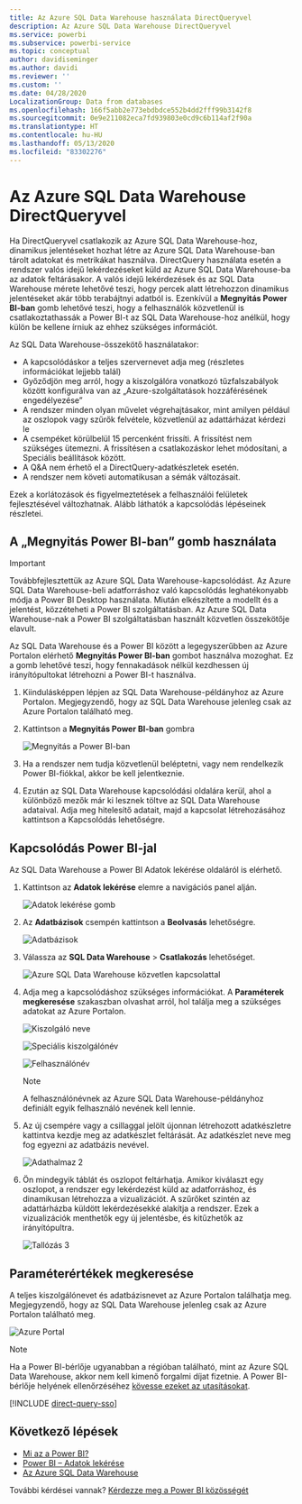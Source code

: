 ```yaml
---
title: Az Azure SQL Data Warehouse használata DirectQueryvel
description: Az Azure SQL Data Warehouse DirectQueryvel
ms.service: powerbi
ms.subservice: powerbi-service
ms.topic: conceptual
author: davidiseminger
ms.author: davidi
ms.reviewer: ''
ms.custom: ''
ms.date: 04/28/2020
LocalizationGroup: Data from databases
ms.openlocfilehash: 166f5abb2e773ebdbdce552b4dd2fff99b3142f8
ms.sourcegitcommit: 0e9e211082eca7fd939803e0cd9c6b114af2f90a
ms.translationtype: HT
ms.contentlocale: hu-HU
ms.lasthandoff: 05/13/2020
ms.locfileid: "83302276"
---
```

# <a name="azure-sql-data-warehouse-with-directquery"></a>Az Azure SQL Data Warehouse DirectQueryvel

Ha DirectQueryvel csatlakozik az Azure SQL Data Warehouse-hoz, dinamikus jelentéseket hozhat létre az Azure SQL Data Warehouse-ban tárolt adatokat és metrikákat használva. DirectQuery használata esetén a rendszer valós idejű lekérdezéseket küld az Azure SQL Data Warehouse-ba az adatok feltárásakor. A valós idejű lekérdezések és az SQL Data Warehouse mérete lehetővé teszi, hogy percek alatt létrehozzon dinamikus jelentéseket akár több terabájtnyi adatból is. Ezenkívül a **Megnyitás Power BI-ban** gomb lehetővé teszi, hogy a felhasználók közvetlenül is csatlakoztathassák a Power BI-t az SQL Data Warehouse-hoz anélkül, hogy külön be kellene írniuk az ehhez szükséges információt.

Az SQL Data Warehouse-összekötő használatakor:

* A kapcsolódáskor a teljes szervernevet adja meg (részletes információkat lejjebb talál)
* Győződjön meg arról, hogy a kiszolgálóra vonatkozó tűzfalszabályok között konfigurálva van az „Azure-szolgáltatások hozzáférésének engedélyezése”
* A rendszer minden olyan művelet végrehajtásakor, mint amilyen például az oszlopok vagy szűrők felvétele, közvetlenül az adattárházat kérdezi le
* A csempéket körülbelül 15 percenként frissíti. A frissítést nem szükséges ütemezni.  A frissítésen a csatlakozáskor lehet módosítani, a Speciális beállítások között.
* A Q&A nem érhető el a DirectQuery-adatkészletek esetén.
* A rendszer nem követi automatikusan a sémák változásait.

Ezek a korlátozások és figyelmeztetések a felhasználói felületek fejlesztésével változhatnak. Alább láthatók a kapcsolódás lépéseinek részletei.

## <a name="using-the-open-in-power-bi-button"></a>A „Megnyitás Power BI-ban” gomb használata

> [!Important]
> Továbbfejlesztettük az Azure SQL Data Warehouse-kapcsolódást.  Az Azure SQL Data Warehouse-beli adatforráshoz való kapcsolódás leghatékonyabb módja a Power BI Desktop használata.  Miután elkészítette a modellt és a jelentést, közzéteheti a Power BI szolgáltatásban.  Az Azure SQL Data Warehouse-nak a Power BI szolgáltatásban használt közvetlen összekötője elavult.

Az SQL Data Warehouse és a Power BI között a legegyszerűbben az Azure Portalon elérhető **Megnyitás Power BI-ban** gombot használva mozoghat. Ez a gomb lehetővé teszi, hogy fennakadások nélkül kezdhessen új irányítópultokat létrehozni a Power BI-t használva.

1. Kiindulásképpen lépjen az SQL Data Warehouse-példányhoz az Azure Portalon. Megjegyzendő, hogy az SQL Data Warehouse jelenleg csak az Azure Portalon található meg.

2. Kattintson a **Megnyitás Power BI-ban** gombra

    ![Megnyitás a Power BI-ban](media/service-azure-sql-data-warehouse-with-direct-connect/openinpowerbi.png)

3. Ha a rendszer nem tudja közvetlenül beléptetni, vagy nem rendelkezik Power BI-fiókkal, akkor be kell jelentkeznie.

4. Ezután az SQL Data Warehouse kapcsolódási oldalára kerül, ahol a különböző mezők már ki lesznek töltve az SQL Data Warehouse adataival. Adja meg hitelesítő adatait, majd a kapcsolat létrehozásához kattintson a Kapcsolódás lehetőségre.

## <a name="connecting-through-power-bi"></a>Kapcsolódás Power BI-jal

Az SQL Data Warehouse a Power BI Adatok lekérése oldaláról is elérhető. 

1. Kattintson az **Adatok lekérése** elemre a navigációs panel alján.  

    ![Adatok lekérése gomb](media/service-azure-sql-data-warehouse-with-direct-connect/getdatabutton.png)

2. Az **Adatbázisok** csempén kattintson a **Beolvasás** lehetőségre.

    ![Adatbázisok](media/service-azure-sql-data-warehouse-with-direct-connect/databases.png)

3. Válassza az **SQL Data Warehouse** \> **Csatlakozás** lehetőséget.

    ![Azure SQL Data Warehouse közvetlen kapcsolattal](media/service-azure-sql-data-warehouse-with-direct-connect/azuresqldatawarehouseconnect.png)

4. Adja meg a kapcsolódáshoz szükséges információkat. A **Paraméterek megkeresése** szakaszban olvashat arról, hol találja meg a szükséges adatokat az Azure Portalon.

    ![Kiszolgáló neve](media/service-azure-sql-data-warehouse-with-direct-connect/servername.png)

    ![Speciális kiszolgálónév](media/service-azure-sql-data-warehouse-with-direct-connect/servernamewithadvanced.png)

    ![Felhasználónév](media/service-azure-sql-data-warehouse-with-direct-connect/username.png)

   > [!NOTE]
   > A felhasználónévnek az Azure SQL Data Warehouse-példányhoz definiált egyik felhasználó nevének kell lennie.

5. Az új csempére vagy a csillaggal jelölt újonnan létrehozott adatkészletre kattintva kezdje meg az adatkészlet feltárását. Az adatkészlet neve meg fog egyezni az adatbázis nevével.

    ![Adathalmaz 2](media/service-azure-sql-data-warehouse-with-direct-connect/dataset2.png)

6. Ön mindegyik táblát és oszlopot feltárhatja. Amikor kiválaszt egy oszlopot, a rendszer egy lekérdezést küld az adatforráshoz, és dinamikusan létrehozza a vizualizációt. A szűrőket szintén az adattárházba küldött lekérdezésekké alakítja a rendszer. Ezek a vizualizációk menthetők egy új jelentésbe, és kitűzhetők az irányítópultra.

    ![Tallózás 3](media/service-azure-sql-data-warehouse-with-direct-connect/explore3.png)

## <a name="finding-parameter-values"></a>Paraméterértékek megkeresése

A teljes kiszolgálónevet és adatbázisnevet az Azure Portalon találhatja meg. Megjegyzendő, hogy az SQL Data Warehouse jelenleg csak az Azure Portalon található meg.

![Azure Portal](media/service-azure-sql-data-warehouse-with-direct-connect/azureportal.png)

> [!NOTE]
> Ha a Power BI-bérlője ugyanabban a régióban található, mint az Azure SQL Data Warehouse, akkor nem kell kimenő forgalmi díjat fizetnie. A Power BI-bérlője helyének ellenőrzéséhez [kövesse ezeket az utasításokat](https://docs.microsoft.com/power-bi/service-admin-where-is-my-tenant-located).

[!INCLUDE [direct-query-sso](../includes/direct-query-sso.md)]

## <a name="next-steps"></a>Következő lépések

* [Mi az a Power BI?](../fundamentals/power-bi-overview.md)  
* [Power BI – Adatok lekérése](service-get-data.md)  
* [Az Azure SQL Data Warehouse](/azure/sql-data-warehouse/sql-data-warehouse-overview-what-is/)

További kérdései vannak? [Kérdezze meg a Power BI közösségét](https://community.powerbi.com/)
